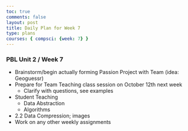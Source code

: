 ```yaml
---
toc: true
comments: false
layout: post
title: Daily Plan for Week 7 
type: plans
courses: { compsci: {week: 7} }
---
```


### PBL Unit 2 / Week 7
- Brainstorm/begin actually forming Passion Project with Team (idea: Geoguessr)
- Prepare for Team Teaching class session on October 12th next week
    - Clarify with questions, see examples
- Student Teaching
    - Data Abstraction
    - Algorithms
- 2.2 Data Compression; images
- Work on any other weekly assignments
